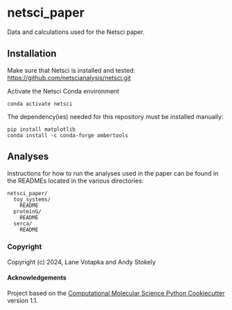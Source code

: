 netsci_paper
==============================
Data and calculations used for the Netsci paper.

## Installation

Make sure that Netsci is installed and tested: 
https://github.com/netscianalysis/netsci.git

Activate the Netsci Conda environment
```
conda activate netsci
```

The dependency(ies) needed for this repository must be installed manually:
```
pip install matplotlib
conda install -c conda-forge ambertools
```

## Analyses
Instructions for how to run the analyses used in the paper can be found in the READMEs
located in the various directories:

```
netsci_paper/
  toy_systems/
    README
  proteinG/
    README
  serca/
    README
```

### Copyright

Copyright (c) 2024, Lane Votapka and Andy Stokely


#### Acknowledgements
 
Project based on the 
[Computational Molecular Science Python Cookiecutter](https://github.com/molssi/cookiecutter-cms) version 1.1.
